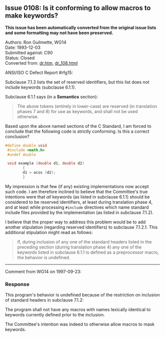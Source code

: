 ## Issue 0108: Is it conforming to allow macros to make keywords?

**This issue has been automatically converted from the original issue lists and some formatting may not have been preserved.**

Authors: Ron Guilmette, WG14  
Date: 1993-12-03  
Submitted against: C90  
Status: Closed  
Converted from: [dr.htm](https://www.open-std.org/jtc1/sc22/wg14/www/docs/dr.htm), [dr_108.html](https://www.open-std.org/jtc1/sc22/wg14/www/docs/dr_108.html)

ANSI/ISO C Defect Report #rfg15:

Subclause 7.1.3 lists the set of reserved identifiers, but this list does not
include keywords (subclause 6.1.1).

Subclause 6.1.1 says (in a **Semantics** section):

> The above tokens (entirely in lower-case) are reserved (in translation phases 7
> and 8\) for use as keywords, and shall not be used otherwise.

Based upon the above named sections of the C Standard, I am forced to conclude
that the following code is strictly conforming. Is this a correct conclusion?

```c
#define double void
 #include <math.h>
 #undef double

 void example (double d1, double d2)
        {
        d1 = acos (d2);
        }
```

My impression is that few (if any) existing implementations now accept such
code. I am therefore inclined to believe that the Committee's true intentions
were that *all* keywords (as listed in subclause 6.1.1) should be considered to
be reserved identifiers, at least during translation phase 4, and at least while
processing `#include` directives which name standard include files provided by
the implementation (as listed in subclause 7.1.2).

I believe that the proper way to address this problem would be to add another
stipulation (regarding reserved identifiers) to subclause 7.1.2.1. This
additional stipulation might read as follows:

> If, during inclusion of any one of the standard headers listed in the preceding
> section (during translation phase 4\) any one of the keywords listed in
> subclause 6.1.1 is defined as a preprocessor macro, the behavior is undefined.

---

Comment from WG14 on 1997-09-23:

### Response

This program's behavior is undefined because of the restriction on inclusion of
standard headers in subclause 7.1.2:

The program shall not have any macros with names lexically identical to keywords
currently defined prior to the inclusion.

The Committee's intention was indeed to otherwise allow macros to mask keywords.
